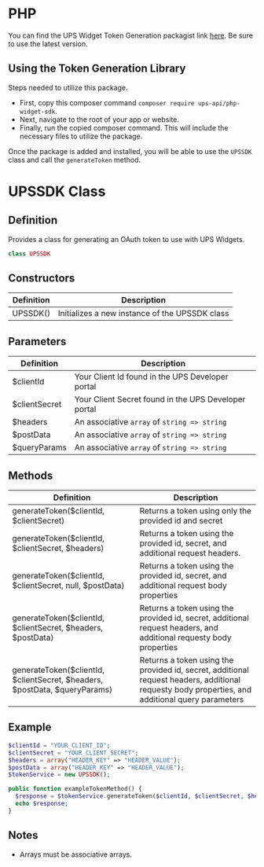 # PHP

You can find the UPS Widget Token Generation packagist link [here](https://packagist.org/packages/ups-api/php-widget-sdk). Be sure to use the latest version.

## Using the Token Generation Library

Steps needed to utilize this package.
- First, copy this composer command `composer require ups-api/php-widget-sdk`.
- Next, navigate to the root of your app or website.
- Finally, run the copied composer command. This will include the necessary files to utilize the package.

Once the package is added and installed, you will be able to use the `UPSSDK` class and call the `generateToken` method.

# UPSSDK Class
## Definition

Provides a class for generating an OAuth token to use with UPS Widgets.
```PHP
class UPSSDK
```

## Constructors

| Definition | Description |
|------------|-------------|
| UPSSDK() | Initializes a new instance of the UPSSDK class |

## Parameters

| Definition | Description |
|------------|-------------|
| $clientId | Your Client Id found in the UPS Developer portal |
| $clientSecret | Your Client Secret found in the UPS Developer portal |
| $headers | An associative `array` of `string => string` |
| $postData | An associative `array` of `string => string` |
| $queryParams | An associative `array` of `string => string` |

## Methods

| Definition | Description |
|------------|-------------|
| generateToken($clientId, $clientSecret) | Returns a token using only the provided id and secret |
| generateToken($clientId, $clientSecret, $headers) | Returns a token using the provided id, secret, and additional request headers. |
| generateToken($clientId, $clientSecret, null, $postData) | Returns a token using the provided id, secret, and additional request body properties|
| generateToken($clientId, $clientSecret, $headers, $postData) | Returns a token using the provided id, secret, additional request headers, and additional requesty body properties |
| generateToken($clientId, $clientSecret, $headers, $postData, $queryParams) | Returns a token using the provided id, secret, additional request headers, additional requesty body properties, and additional query parameters |

## Example

```PHP
$clientId = "YOUR_CLIENT_ID";
$clientSecret = "YOUR_CLIENT_SECRET";
$headers = array("HEADER_KEY" => "HEADER_VALUE");
$postData = array("HEADER_KEY" => "HEADER_VALUE");
$tokenService = new UPSSDK();

public function exampleTokenMethod() {
  $response = $tokenService.generateToken($clientId, $clientSecret, $headers, $postData);
  echo $response;
}
```

## Notes

- Arrays must be associative arrays.
